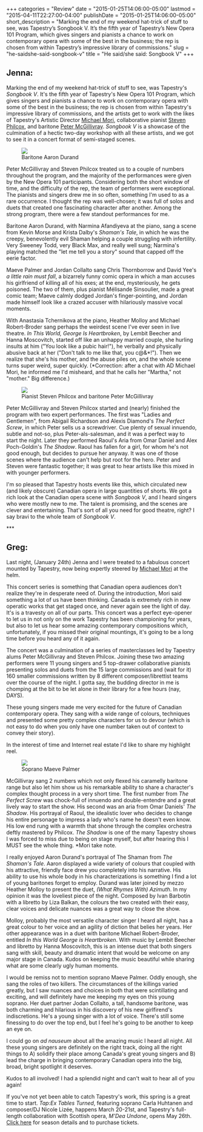+++
categories = "Review"
date = "2015-01-25T14:06:00-05:00"
lastmod = "2015-04-11T22:27:00-04:00"
publishDate = "2015-01-25T14:06:00-05:00"
short_description = "Marking the end of my weekend hat-trick of stuff to see, was Tapestry’s Songbook V. It’s the fifth year of Tapestry’s New Opera 101 Program, which gives singers and pianists a chance to work on contemporary opera with some of the best in the business; the rep is chosen from within Tapestry’s impressive library of commissions."
slug = "he-saidshe-said-songbook-v"
title = "He said/she said: Songbook V"
+++

<h2>Jenna:</h2>
<p>
	Marking the end of my weekend hat-trick of stuff to see, was Tapestry's 
	<i>Songbook V</i>. It's the fifth year of Tapestry's New Opera 101 Program, which gives singers and pianists a chance to work on contemporary opera with some of the best in the business; the rep is chosen from within Tapestry's impressive library of commissions, and the artists get to work with the likes of Tapestry's Artistic Director <a href="https://tapestryopera.com/about#who-we-are" target="_blank">Michael Mori</a>, collaborative pianist <a href="http://www.music.utoronto.ca/faculty/faculty_members/faculty_n_to_z/steven_philcox.htm" target="_blank">Steven Philcox</a>, and baritone <a href="http://petermcgillivray.com/" target="_blank">Peter McGillivray</a>. <em>Songbook V</em> is a showcase of the culmination of a hectic two-day workshop with all these artists, and we got to see it in a concert format of semi-staged scenes.
</p>
<figure data-type="image"><a href="/webhook-uploads/1428805536855/10943744_10152774633088547_6124600343009489208_n.jpg"><img data-resize-src="http://lh3.googleusercontent.com/WSCqJEkrXGJQIEPt7WYB_6lohqYlkmE1bJz-ptV7cu4mds7PWzF8t215uGxGeYiwDO-KStTTQu621N0tdkoU7KhmHBk" src="http://lh3.googleusercontent.com/WSCqJEkrXGJQIEPt7WYB_6lohqYlkmE1bJz-ptV7cu4mds7PWzF8t215uGxGeYiwDO-KStTTQu621N0tdkoU7KhmHBk=s1200"></a><figcaption>Baritone Aaron Durand</figcaption></figure>
<p>
	Peter McGillivray and Steven Philcox treated us to a couple of numbers throughout the program, and the majority of the performances were given by the New Opera 101 participants. Considering both the short window of time, and the difficulty of the rep, the team of performers were exceptional. The pianists and singers drew me in so often, something I'm used to as a rare occurrence. I thought the rep was well-chosen; it was full of solos and duets that created one fascinating character after another. Among the strong program, there were a few standout performances for me.
</p>
<p>
	Baritone Aaron Durand, with Narmina Afandiyeva at the piano, sang a scene from Kevin Morse and Krista Dalby's 
	<em>Shaman's Tale</em>, in which he was the creepy, benevolently evil Shaman helping a couple struggling with infertility. Very Sweeney Todd, very Black Max, and really well sung; Narmina's playing matched the "let me tell you a story" sound that capped off the eerie factor.
</p>
<p>
	Maeve Palmer and Jordan Collalto sang Chris Thornborrow and David Yee's 
	<em>a little rain must</em> <em>fall</em>,<em> </em>a bizarrely funny comic opera in which a man accuses his girlfriend of killing all of his exes; at the end, mysteriously, he gets poisoned. The two of them, plus pianist Mélisande Sinsoulier, made a great comic team; Maeve calmly dodged Jordan's finger-pointing, and Jordan made himself look like a crazed accuser with hilariously massive vocal moments.
</p>
<p>
	With Anastasia Tchernikova at the piano, Heather Molloy and Michael Robert-Broder sang perhaps the weirdest scene I've ever seen in live theatre. 
	<em>In This World, George Is Heartbroken</em>, by Lembit Beecher and Hanna Moscovitch, started off like an unhappy married couple, she hurling insults at him ("You look like a pubic hair!"), he verbally and physically abusive back at her ("Don't talk to me like that, you c@&amp;*!"). Then we realize that she's his mother, and the abuse piles on, and the whole scene turns super weird, super quickly. (*Correction: after a chat with AD Michael Mori, he informed me I'd misheard, and that he calls her "Martha," not "mother." Big difference.)
</p>
<figure data-type="image"><a href="/webhook-uploads/1428805612813/10329142_10152774632448547_5060201678186894996_n.jpg"><img data-resize-src="http://lh3.googleusercontent.com/AISgVc0F_fJ91dBaiujOcOm1Ec1GIl-fh3Cm-g0daIxo5lnOFZNgzuQW2DyElEoqDPPO9MjyP474qhaE8LLUzwXXTBu4" src="http://lh3.googleusercontent.com/AISgVc0F_fJ91dBaiujOcOm1Ec1GIl-fh3Cm-g0daIxo5lnOFZNgzuQW2DyElEoqDPPO9MjyP474qhaE8LLUzwXXTBu4=s1200"></a><figcaption>Pianist Steven Philcox and baritone Peter McGillivray</figcaption></figure>
<p>
	Peter McGillivray and Steven Philcox started and (nearly) finished the program with two expert performances. The first was "Ladies and Gentlemen", from Abigail Richardson and Alexis Diamond's 
	<em>The Perfect Screw</em>, in which Peter sells us a screwdriver. Cue plenty of sexual innuendo, subtle and not-so, plus Peter-als-salesman, and it was a perfect way to start the night. Later they performed Raoul's Aria from Omar Daniel and Alex Poch-Goldin's <em>The Shadow</em>. Raoul has fallen for a girl, for whom he's not good enough, but decides to pursue her anyway. It was one of those scenes where the audience can't help but root for the hero. Peter and Steven were fantastic together; it was great to hear artists like this mixed in with younger performers.
</p>
<p>
	I'm so pleased that Tapestry hosts events like this, which circulated new (and likely obscure) Canadian opera in large quantities of shorts. We got a rich look at the Canadian opera scene with 
	<em>Songbook V</em>, and I heard singers who were mostly new to me. The talent is promising, and the scenes are clever and entertaining. That's sort of all you need for good theatre, right? I say bravi to the whole team of <i>Songbook V</i>.
</p>
<p>
	***
</p>
<h2>Greg:</h2>
<p>
	Last night, (January 24th) Jenna and I were treated to a fabulous concert mounted by Tapestry, now being expertly steered by 
	<a href="https://tapestryopera.com/about#who-we-are" target="_blank">Michael Mori</a> at the helm.
</p>
<p>
	This concert series is something that Canadian opera audiences don't realize they're in desperate need of. During the introduction, Mori said something a lot of us have been thinking. Canada is extremely rich in new operatic works that get staged once, and never again see the light of day. It's is a travesty on all of our parts. This concert was a perfect eye-opener to let us in not only on the work Tapestry has been championing for years, but also to let us hear some amazing contemporary compositions which, unfortunately, if you missed their original mountings, it's going to be a long time before you heard any of it again.
</p>
<p>
	The concert was a culmination of a series of masterclasses led by Tapestry alums Peter McGillivray and Steven Philcox. Joining these two amazing performers were 11 young singers and 5 top-drawer collaborative pianists presenting solos and duets from the 15 large commissions and (wait for it) 160 smaller commissions written by 8 different composer/librettist teams over the course of the night. I gotta say, the budding director in me is chomping at the bit to be let alone in their library for a few hours (nay, DAYS).
</p>
<p>
	These young singers made me very excited for the future of Canadian contemporary opera. They sang with a wide range of colours, techniques and presented some pretty complex characters for us to devour (which is not easy to do when you only have one number taken out of context to convey their story).
</p>
<p>
	In the interest of time and Internet real estate I'd like to share my highlight reel.
</p>
<figure data-type="image"><a href="/webhook-uploads/1428805653220/1907937_10152774632058547_4518529430356817494_n.jpg"><img data-resize-src="http://lh3.googleusercontent.com/ja6-VJqKP70nA60y43wqdy4SHAIzVbxDda_QGC5W6su9gu9cEY81vX59EUEfafb00FOLCHxN0ZPq-E9JnHokBarXUIptqA" src="http://lh3.googleusercontent.com/ja6-VJqKP70nA60y43wqdy4SHAIzVbxDda_QGC5W6su9gu9cEY81vX59EUEfafb00FOLCHxN0ZPq-E9JnHokBarXUIptqA=s1200"></a><figcaption>Soprano Maeve Palmer</figcaption></figure>
<p>
	McGillivray sang 2 numbers which not only flexed his caramelly baritone range but also let him show us his remarkable ability to share a character's complex thought process in a very short time. The first number from 
	<em>The Perfect Screw</em> was chock-full of innuendo and double-entendre and a great lively way to start the show. His second was an aria from Omar Daniels'<em> The Shadow</em>. His portrayal of Raoul, the idealistic lover who decides to change his entire personage to impress a lady who's name he doesn't even know. His low end rung with a warmth that shone through the complex orchestra deftly mastered by Philcox. <em>The Shadow</em> is one of the many Tapestry shows I was forced to miss due to being on stage myself, but after hearing this I MUST see the whole thing. *Mori take note.
</p>
<p>
	I really enjoyed Aaron Durand's portrayal of The Shaman from 
	<em>The Shaman's Tale</em>. Aaron displayed a wide variety of colours that coupled with his attractive, friendly face drew you completely into his narrative. His ability to use his whole body in his characterizations is something I find a lot of young baritones forget to employ. Durand was later joined by mezzo Heather Molloy to present the duet,<em> (What Rhymes With) Azimuth</em>. In my opinion it was the loveliest piece of the night. Composed by Ivan Barbotin with a libretto by Liza Balkan, the colours the two created with their easy, clear voices and delicate nuances was a great way to close the show.
</p>
<p>
	Molloy, probably the most versatile character singer I heard all night, has a great colour to her voice and an agility of diction that belies her years. Her other appearance was in a duet with baritone Michael Robert-Broder, entitled 
	<em>In this World George is Heartbroken</em>. With music by Lembit Beecher and libretto by Hanna Moscovitch, this is an intense duet that both singers sang with skill, beauty and dramatic intent that would be welcome on any major stage in Canada. Kudos on keeping the music beautiful while sharing what are some clearly ugly human moments.
</p>
<p>
	I would be remiss not to mention soprano Maeve Palmer. Oddly enough, she sang the roles of two killers. The circumstances of the killings varied greatly, but I saw nuances and choices in both that were scintillating and exciting, and will definitely have me keeping my eyes on this young soprano. Her duet partner Jodan Collalto, a tall, handsome baritone, was both charming and hilarious in his discovery of his new girlfirend's indiscretions. He's a young singer with a lot of voice. There's still some finessing to do over the top end, but I feel he's going to be another to keep an eye on.
</p>
<p>
	I could go on 
	<em>ad nauseum</em> about all the amazing music I heard all night. All these young singers are definitely on the right track, doing all the right things to A) solidify their place among Canada's great young singers and B) lead the charge in bringing contemporary Canadian opera into the big, broad, bright spotlight it deserves.
</p>
<p>
	Kudos to all involved! I had a splendid night and can't wait to hear all of you again!
</p>
<p class="intro">
	If you've not yet been able to catch Tapestry's work, this spring is a great time to start. 
	<em>Tap:Ex Tables Turned</em>, featuring soprano Carla Huhtanen and composer/DJ Nicole Lizée, happens March 20-21st, and Tapestry's full-length collaboration with Scottish opera, <em>M'Dea Undone</em>, opens May 26th. <a href="https://tapestryopera.com/subscription" target="_blank">Click here</a> for season details and to purchase tickets.
</p>
